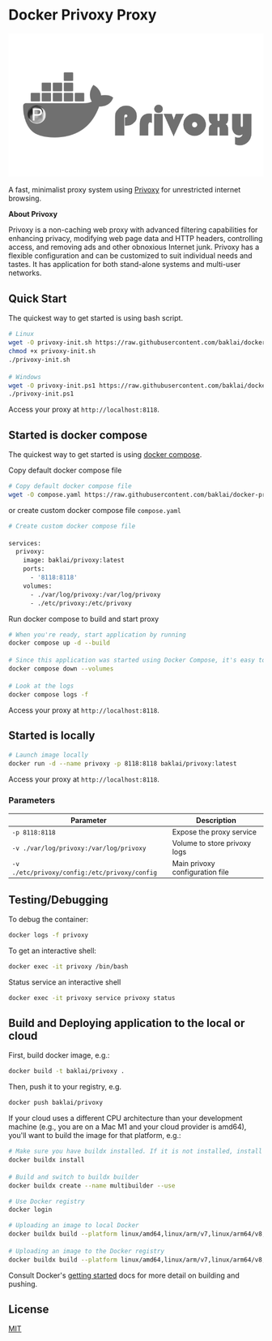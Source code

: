 # Docker Privoxy Proxy

![Docker Privoxy Proxy](https://raw.githubusercontent.com/baklai/docker-privoxy/main/preview.png)

A fast, minimalist proxy system using [Privoxy](https://www.privoxy.org) for unrestricted internet browsing.

**About Privoxy**

Privoxy is a non-caching web proxy with advanced filtering capabilities for enhancing privacy, modifying web page data and HTTP headers, controlling access, and removing ads and other obnoxious Internet junk. Privoxy has a flexible configuration and can be customized to suit individual needs and tastes. It has application for both stand-alone systems and multi-user networks.

## Quick Start

The quickest way to get started is using bash script.

```bash
# Linux
wget -O privoxy-init.sh https://raw.githubusercontent.com/baklai/docker-privoxy/main/privoxy-init.sh
chmod +x privoxy-init.sh
./privoxy-init.sh

# Windows
wget -O privoxy-init.ps1 https://raw.githubusercontent.com/baklai/docker-privoxy/main/privoxy-init.ps1
./privoxy-init.ps1
```

Access your proxy at `http://localhost:8118`.

## Started is docker compose

The quickest way to get started is using [docker compose](https://docs.docker.com/compose/).

Copy default docker compose file

```bash
# Copy default docker compose file
wget -O compose.yaml https://raw.githubusercontent.com/baklai/docker-privoxy/main/compose.yaml
```

or create custom docker compose file `compose.yaml`

```bash
# Create custom docker compose file

services:
  privoxy:
    image: baklai/privoxy:latest
    ports:
      - '8118:8118'
    volumes:
      - ./var/log/privoxy:/var/log/privoxy
      - ./etc/privoxy:/etc/privoxy
```

Run docker compose to build and start proxy

```bash
# When you're ready, start application by running
docker compose up -d --build

# Since this application was started using Docker Compose, it's easy to tear it all down when you're done.
docker compose down --volumes

# Look at the logs
docker compose logs -f
```

Access your proxy at `http://localhost:8118`.

## Started is locally

```bash
# Launch image locally
docker run -d --name privoxy -p 8118:8118 baklai/privoxy:latest
```

Access your proxy at `http://localhost:8118`.

### Parameters

| Parameter                                     | Description                     |
| --------------------------------------------- | ------------------------------- |
| `-p 8118:8118`                                | Expose the proxy service        |
| `-v ./var/log/privoxy:/var/log/privoxy`       | Volume to store privoxy logs    |
| `-v ./etc/privoxy/config:/etc/privoxy/config` | Main privoxy configuration file |

## Testing/Debugging

To debug the container:

```bash
docker logs -f privoxy
```

To get an interactive shell:

```bash
docker exec -it privoxy /bin/bash
```

Status service an interactive shell

```bash
docker exec -it privoxy service privoxy status
```

## Build and Deploying application to the local or cloud

First, build docker image, e.g.:

```bash
docker build -t baklai/privoxy .
```

Then, push it to your registry, e.g.

```bash
docker push baklai/privoxy
```

If your cloud uses a different CPU architecture than your development
machine (e.g., you are on a Mac M1 and your cloud provider is amd64),
you'll want to build the image for that platform, e.g.:

```bash
# Make sure you have buildx installed. If it is not installed, install it as follows
docker buildx install

# Build and switch to buildx builder
docker buildx create --name multibuilder --use
```

```bash
# Use Docker registry
docker login
```

```bash
# Uploading an image to local Docker
docker buildx build --platform linux/amd64,linux/arm/v7,linux/arm64/v8,linux/ppc64le,linux/s390x -t baklai/privoxy --load .

# Uploading an image to the Docker registry
docker buildx build --platform linux/amd64,linux/arm/v7,linux/arm64/v8,linux/ppc64le,linux/s390x -t baklai/privoxy --push .
```

Consult Docker's [getting started](https://docs.docker.com/go/get-started-sharing/)
docs for more detail on building and pushing.

## License

[MIT](LICENSE)
